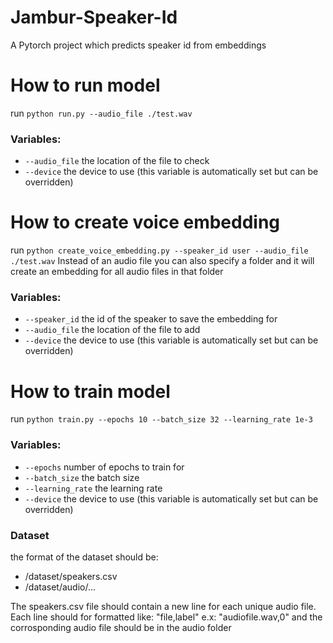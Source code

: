 # Jambur-Speaker-Id
A Pytorch project which predicts speaker id from embeddings

# How to run model
run `python run.py --audio_file ./test.wav`
### Variables:
- `--audio_file` the location of the file to check
- `--device` the device to use (this variable is automatically set but can be overridden)

# How to create voice embedding
run `python create_voice_embedding.py --speaker_id user --audio_file ./test.wav`
Instead of an audio file you can also specify a folder and it will create an embedding for all audio files in that folder
### Variables:
- `--speaker_id` the id of the speaker to save the embedding for
- `--audio_file` the location of the file to add
- `--device` the device to use (this variable is automatically set but can be overridden)


# How to train model
run `python train.py --epochs 10 --batch_size 32 --learning_rate 1e-3`
### Variables:
- `--epochs` number of epochs to train for
- `--batch_size` the batch size
- `--learning_rate` the learning rate
- `--device` the device to use (this variable is automatically set but can be overridden)

### Dataset
the format of the dataset should be:
- /dataset/speakers.csv
- /dataset/audio/...

The speakers.csv file should contain a new line for each unique audio file. Each line should for formatted like: "file,label" e.x: "audiofile.wav,0"
and the corrosponding audio file should be in the audio folder